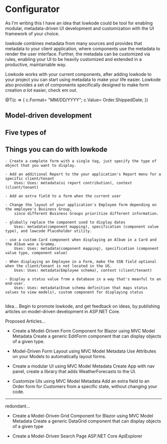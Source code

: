 ﻿# Configurator

As I'm writing this I have an idea that lowkode could be tool for enabling modular, 
metadata-driven UI development and customization with the UI framework of your choice.

lowkode combines metadata from many sources and provides that metadata to your client application, where components use the metadata to render the user interface.
Further, the metadata can be customized via rules, enabling your UI to be heavily customized and extended in a productive, maintainable way.

Lowkode works with your current components, after adding lowkode to your project you can start using metadata to make your life easier.
Lowkode also provides a set of components specifically designed to make form creation *a lot* easier, check em out.

@T<DateComponent>(c => { c.Format= "MM/DD/YYYY"; c.Value= Order.ShippedDate; })

## Model-driven development

## Five types of 

## Things you can do with lowkode

	- Create a complete form with a single tag, just specify the type of object that you want to display.

	- Add an additional Report to the your application's Report menu for a specific client/tenant
		Uses: Uses: metadata(ui report contribution), context (client/tenant)

	- Add an extra field to a form when the current user 

	- Change the layout of your application's Employee form depending on the employee's Business Group, 
		since different Business Groups prioritize different information.

	- globally replace the component used to display dates
		Uses: metadata(component mapping), specification (component value type), and lowcode Placeholder utility.

	- use a custom Card component when displaying an Album in a Card and the Album won a Grammy.
		Uses: Uses: metadata(component mapping), specification (component value type, component value)

	- When displaying an Employee in a Form, make the SSN field optional when the client/tenant is not located in the US.
		Uses: Uses: metadata(Employee schema), context (client/tenant)

	- Display a status value from a database in a way that's meanful to an end-user.
		Uses: Uses: metadata(Enum schema definition that maps status values to view models), custom component for displaying status 

##

Idea...
Begin to promote lowkode, and get feedback on ideas, by publishing articles on model-driven development in ASP.NET Core.

Proposed Articles...

- Create a Model-Driven Form Component for Blazor using MVC Model Metadata
    Create a generic EditForm component that can display objects of a given type.
   
- Model-Driven Form Layout using MVC Model Metadata
    Use Attributes on your Models to automatically layout forms.

- Create a modular UI using MVC Model Metadata
    Create App with nav panel, create a library that adds WeatherForecasts to the UI.

- Customize UIs using MVC Model Metadata
    Add an extra field to an Order form for Customers from a specific state, without changing your code.

------------------------------------------
redundant...
    
- Create a Model-Driven Grid Component for Blazor using MVC Model Metadata 
    Create a generic DataGrid component that can display objects of a given type

- Create a Model-Driven Search Page ASP.NET Core ApiExplorer 

